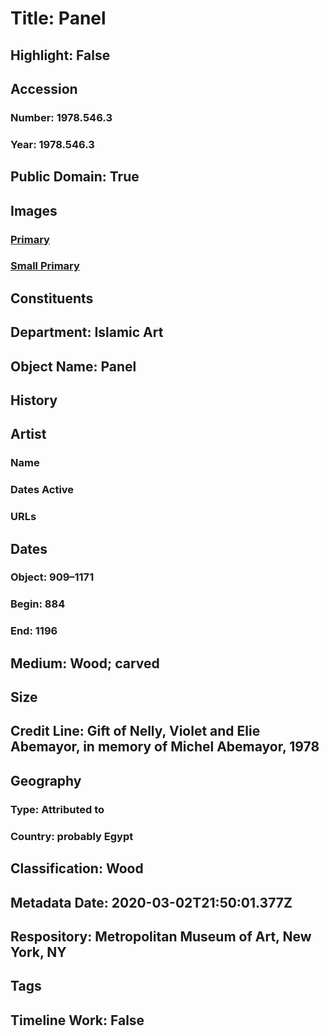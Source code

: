 # Title: Panel
## Highlight: False
## Accession
### Number: 1978.546.3
### Year: 1978.546.3
## Public Domain: True
## Images
### [Primary](https://images.metmuseum.org/CRDImages/is/original/sf1978-546-3a.jpg)
### [Small Primary](https://images.metmuseum.org/CRDImages/is/web-large/sf1978-546-3a.jpg)
## Constituents
## Department: Islamic Art
## Object Name: Panel
## History
## Artist
### Name
### Dates Active
### URLs
## Dates
### Object: 909–1171
### Begin: 884
### End: 1196
## Medium: Wood; carved
## Size
## Credit Line: Gift of Nelly, Violet and Elie Abemayor, in memory of Michel Abemayor, 1978
## Geography
### Type: Attributed to
### Country: probably Egypt
## Classification: Wood
## Metadata Date: 2020-03-02T21:50:01.377Z
## Respository: Metropolitan Museum of Art, New York, NY
## Tags
## Timeline Work: False